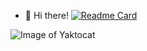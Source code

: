 - 👋 Hi there!
[![Readme Card](https://github-readme-stats.vercel.app/api/pin/?username=anuraghazra&repo=github-readme-stats)](https://github.com/anuraghazra/github-readme-stats)
<!---
quocthang79/quocthang79 is a ✨ special ✨ repository because its `README.md` (this file) appears on your GitHub profile.
You can click the Preview link to take a look at your changes.
--->
![Image of Yaktocat](https://raw.githubusercontent.com/ThanhLa1802/ThanhLa1802/main/.github/assets/coding-freak.gif)
